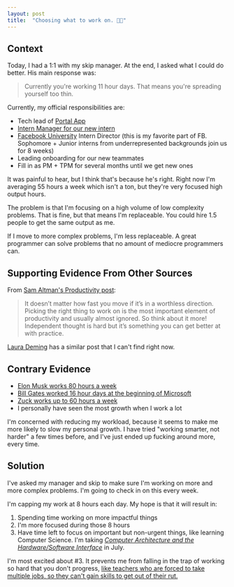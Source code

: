 ```yaml
---
layout: post
title:  "Choosing what to work on. 👎🏼"
---
```


## Context
Today, I had a 1:1 with my skip manager. At the end, I asked what I could do better. His main response was:

> Currently you're working 11 hour days. That means you're spreading yourself too thin.

Currently, my official responsibilities are:
- Tech lead of [Portal App](https://apps.apple.com/us/app/portal-from-facebook/id1452008908)
- [Intern Manager for our new intern](https://www.facebook.com/careers/life/2020-summer-internship-program)
- [Facebook University](https://www.facebook.com/careers/students-and-grads/students) Intern Director (this is my favorite part of FB. Sophomore + Junior interns from underrepresented backgrounds join us for 8 weeks)
- Leading onboarding for our new teammates
- Fill in as PM + TPM for several months until we get new ones

It was painful to hear, but I think that's because he's right. Right now I'm averaging 55 hours a week which isn't a ton, but they're very focused high output hours.

The problem is that I'm focusing on a high volume of low complexity problems. That is fine, but that means I'm replaceable. You could hire 1.5 people to get the same output as me.

If I move to more complex problems, I'm less replaceable. A great programmer can solve problems that no amount of mediocre programmers can.

## Supporting Evidence From Other Sources
From [Sam Altman's Productivity post](https://blog.samaltman.com/productivity):

> It doesn’t matter how fast you move if it’s in a worthless direction.  Picking the right thing to work on is the most important element of productivity and usually almost ignored.  So think about it more!  Independent thought is hard but it’s something you can get better at with practice.

[Laura Deming](https://www.ldeming.com/) has a similar post that I can't find right now.

## Contrary Evidence
- [Elon Musk works 80 hours a week](https://www.cnbc.com/2018/12/03/elon-musk-works-80-hour-weeks--heres-how-that-impacts--your-health.html)
- [Bill Gates worked 16 hour days at the beginning of Microsoft](https://www.quora.com/Did-Bill-Gates-really-work-16-hours-a-day-all-the-time-when-he-was-starting-a-company)
- [Zuck works up to 60 hours a week](https://www.businessinsider.com/mark-zuckerberg-daily-schedule-2017-6)
- I personally have seen the most growth when I work a lot

I'm concerned with reducing my workload, because it seems to make me more likely to slow my personal growth. I have tried "working smarter, not harder" a few times before, and I've just ended up fucking around more, every time.

## Solution
I've asked my manager and skip to make sure I'm working on more and more complex problems. I'm going to check in on this every week.

I'm capping my work at 8 hours each day. My hope is that it will result in:
1. Spending time working on more impactful things
2. I'm more focused during those 8 hours
3. Have time left to focus on important but non-urgent things, like learning Computer Science. I'm taking [_Computer Architecture and the Hardware/Software Interface_](https://bradfieldcs.com/courses/architecture/) in July.

I'm most excited about #3. It prevents me from falling in the trap of working so hard that you don't progress, [like teachers who are forced to take multiple jobs, so they can't gain skills to get out of their rut.](https://www.payscale.com/career-news/2019/04/heres-how-many-teachers-work-multiple-jobs-to-survive)
